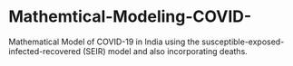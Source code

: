 # Mathemtical-Modeling-COVID-
Mathematical Model of COVID-19 in India using the susceptible-exposed-infected-recovered (SEIR) model and also incorporating deaths. 
